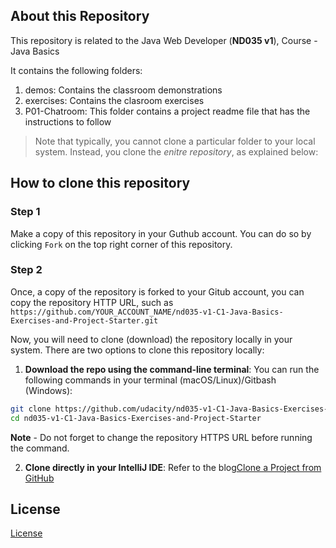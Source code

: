 ## About this Repository
This repository is related to the Java Web Developer (**ND035 v1**), Course - Java Basics

It contains the following folders:
1. demos: Contains the classroom demonstrations
2. exercises: Contains the clasroom exercises
3. P01-Chatroom: This folder contains a project readme file that has the instructions to follow

>Note that typically, you cannot clone a particular folder to your local system. Instead, you clone the *enitre repository*, as explained below:

## How to clone this repository
### Step 1
Make a copy of this repository in your Guthub account. You can do so by clicking `Fork` on the top right corner of this repository. 


### Step 2
Once, a copy of the repository is forked to your Gitub account, you can copy the repository HTTP URL, such as `https://github.com/YOUR_ACCOUNT_NAME/nd035-v1-C1-Java-Basics-Exercises-and-Project-Starter.git`


Now, you will need to clone (download) the repository locally in your system. There are two options to clone this repository locally:
1. **Download the repo using the command-line terminal**:
You can run the following commands in your terminal (macOS/Linux)/Gitbash (Windows):
```bash
git clone https://github.com/udacity/nd035-v1-C1-Java-Basics-Exercises-and-Project-Starter.git
cd nd035-v1-C1-Java-Basics-Exercises-and-Project-Starter
```
**Note** - Do not forget to change the repository HTTPS URL before running the command. 


2. **Clone directly in your IntelliJ IDE**: Refer to the blog[Clone a Project from GitHub](https://blog.jetbrains.com/idea/2020/10/clone-a-project-from-github/)


## License
[License](LICENSE.txt)
